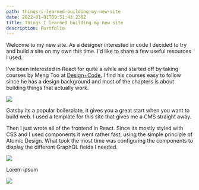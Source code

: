 ```yaml
---
path: things-i-learned-building-my-new-site
date: 2022-01-01T09:51:43.230Z
title: Things I learned building my new site
description: Portfolio
---
```

Welcome to my new site. As a designer interested in code I decided to try and build a site on my own this time. I'd like to share a few useful resources I used. 

I've been interested in React for quite a while and started off by taking courses by Meng Too at [Design+Code.](https://designcode.io/) I find his courses easy to follow since he has a design background and most of the chapters is about building things that actually work. 

![](https://jakobmagnusson.se/assets/site1.png)

Gatsby its a popular boilerplate, it gives you a great start when you want to build web. I used a template for this site that gives me a CMS straight away. 

Then I just wrote all of the frontend in React. Since its mostly styled with CSS and I used components it went rather fast, using the simple principle of Atomic Design. What took the most time was configuring the components to display the different GraphQL fields I needed.

![](https://jakobmagnusson.se/assets/site2.png)

Lorem ipsum

![](assets/site3.png)